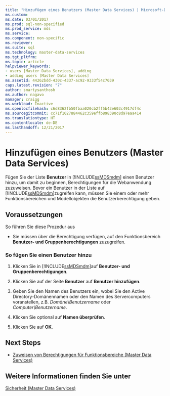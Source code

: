 ```yaml
---
title: "Hinzufügen eines Benutzers (Master Data Services) | Microsoft-Dokumentation"
ms.custom: 
ms.date: 03/01/2017
ms.prod: sql-non-specified
ms.prod_service: mds
ms.service: 
ms.component: non-specific
ms.reviewer: 
ms.suite: sql
ms.technology: master-data-services
ms.tgt_pltfrm: 
ms.topic: article
helpviewer_keywords:
- users [Master Data Services], adding
- adding users [Master Data Services]
ms.assetid: 44262bdd-430c-4337-ac92-9333f54c7039
caps.latest.revision: "7"
author: smartysanthosh
ms.author: nagavo
manager: craigg
ms.workload: Inactive
ms.openlocfilehash: c6d8362fb50fbaa020cb2ff5b43e603c4917df4c
ms.sourcegitcommit: cc71f1027884462c359effb898390c8d97eaa414
ms.translationtype: HT
ms.contentlocale: de-DE
ms.lasthandoff: 12/21/2017
---
```

# <a name="add-a-user-master-data-services"></a>Hinzufügen eines Benutzers (Master Data Services)
  Fügen Sie der Liste **Benutzer** in [!INCLUDE[ssMDSmdm](../includes/ssmdsmdm-md.md)] einen Benutzer hinzu, um damit zu beginnen, Berechtigungen für die Webanwendung zuzuweisen. Bevor ein Benutzer in der Liste auf [!INCLUDE[ssMDSmdm](../includes/ssmdsmdm-md.md)]zugreifen kann, müssen Sie einem oder mehr Funktionsbereichen und Modellobjekten die Benutzerberechtigung geben.  
  
## <a name="prerequisites"></a>Voraussetzungen  
 So führen Sie diese Prozedur aus  
  
-   Sie müssen über die Berechtigung verfügen, auf den Funktionsbereich **Benutzer- und Gruppenberechtigungen** zuzugreifen.  
  
### <a name="to-add-a-user"></a>So fügen Sie einen Benutzer hinzu  
  
1.  Klicken Sie in [!INCLUDE[ssMDSmdm](../includes/ssmdsmdm-md.md)]auf **Benutzer- und Gruppenberechtigungen**.  
  
2.  Klicken Sie auf der Seite **Benutzer** auf **Benutzer hinzufügen**.  
  
3.  Geben Sie den Namen des Benutzers ein, wobei Sie den Active Directory-Domänennamen oder den Namen des Servercomputers voranstellen, z.B. *Domäne*\\*Benutzername* oder *Computer\Benutzername*.  
  
4.  Klicken Sie optional auf **Namen überprüfen**.  
  
5.  Klicken Sie auf **OK**.  
  
## <a name="next-steps"></a>Next Steps  
  
-   [Zuweisen von Berechtigungen für Funktionsbereiche &#40;Master Data Services&#41;](../master-data-services/assign-functional-area-permissions-master-data-services.md)  
  
## <a name="see-also"></a>Weitere Informationen finden Sie unter  
 [Sicherheit &#40;Master Data Services&#41;](../master-data-services/security-master-data-services.md)  
  
  
